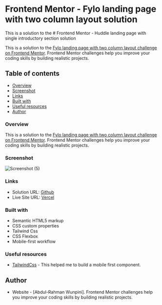# Frontend Mentor - Fylo landing page with two column layout solution

This is a solution to the # Frontend Mentor - Huddle landing page with single introductory section solution

This is a solution to the  [Fylo landing page with two column layout challenge on Frontend Mentor](https://www.frontendmentor.io/challenges/fylo-landing-page-with-two-column-layout-5ca5ef041e82137ec91a50f5). Frontend Mentor challenges help you improve your coding skills by building realistic projects. 

## Table of contents

  - [Overview](#Overview)
  - [Screenshot](#screenshot)
  - [Links](#links)
  - [Built with](#built-with)
  - [Useful resources](#useful-resources)
- [Author](#author)



### Overview
This is a solution to the  [Fylo landing page with two column layout challenge on Frontend Mentor](https://www.frontendmentor.io/challenges/fylo-landing-page-with-two-column-layout-5ca5ef041e82137ec91a50f5). Frontend Mentor challenges help you improve your coding skills by building realistic projects. 



### Screenshot
![Screenshot (5)](https://user-images.githubusercontent.com/55752850/204106133-309ebddc-c534-46e3-aa54-f5471f221e96.png)



### Links

- Solution URL: [Github](https://github.com/ramz04/Intro-Component-Signup/)
- Live Site URL: [Vercel](https://intro-component-signup.vercel.app/)
### Built with

- Semantic HTML5 markup
- CSS custom properties
- Tailwind Css
- CSS Flexbox
- Mobile-first workflow


### Useful resources

- [TailwindCss](https://tailwindcss.com/) - This helped me to build a mobile first component.


## Author

- Website - [Abdul-Rahman Wunpini]. Frontend Mentor challenges help you improve your coding skills by building realistic projects. 
